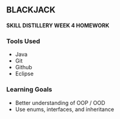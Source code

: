 ## BLACKJACK

#### SKILL DISTILLERY WEEK 4 HOMEWORK

### Tools Used
- Java
- Git
- Github
- Eclipse 

### Learning Goals
- Better understanding of OOP / OOD
- Use enums, interfaces, and inheritance
